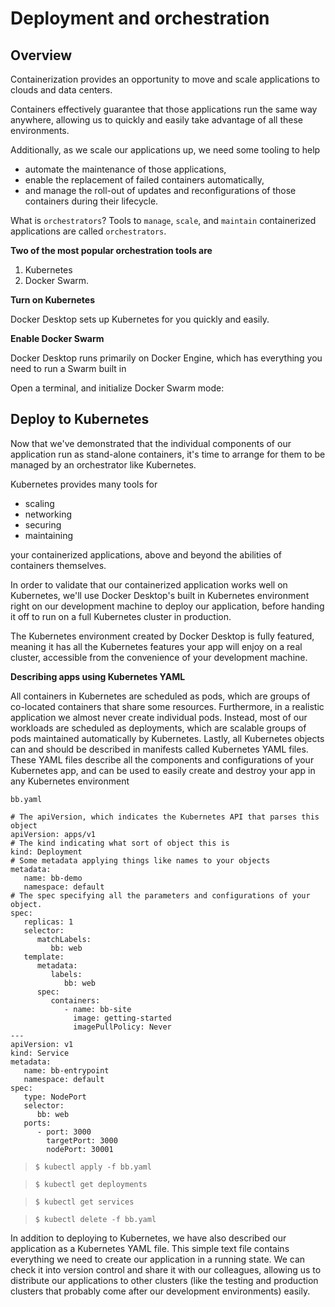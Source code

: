 # Deployment and orchestration

## Overview 

Containerization provides an opportunity to move and scale applications to clouds and data centers.

Containers effectively guarantee that those applications run the same way anywhere, allowing us to quickly and easily take advantage of all these environments. 

Additionally, as we scale our applications up, we need some tooling to help 

- automate the maintenance of those applications, 
- enable the replacement of failed containers automatically, 
- and manage the roll-out of updates and reconfigurations of those containers during their lifecycle.

What is `orchestrators`?
Tools to `manage`, `scale`, and `maintain` containerized applications are called `orchestrators`.


**Two of the most popular orchestration tools are**

1. Kubernetes
2. Docker Swarm.

**Turn on Kubernetes**

Docker Desktop sets up Kubernetes for you quickly and easily. 

**Enable Docker Swarm**

Docker Desktop runs primarily on Docker Engine, which has everything you need to run a Swarm built in

Open a terminal, and initialize Docker Swarm mode:

## Deploy to Kubernetes 

Now that we've demonstrated that the individual components of our application run as stand-alone containers, it's time to arrange for them to be managed by an orchestrator like Kubernetes. 

Kubernetes provides many tools for

- scaling
- networking
- securing
- maintaining

your containerized applications, above and beyond the abilities of containers themselves.


In order to validate that our containerized application works well on Kubernetes, we'll use Docker Desktop's built in Kubernetes environment right on our development machine to deploy our application, before handing it off to run on a full Kubernetes cluster in production. 

The Kubernetes environment created by Docker Desktop is fully featured, meaning it has all the Kubernetes features your app will enjoy on a real cluster, accessible from the convenience of your development machine.


**Describing apps using Kubernetes YAML**

All containers in Kubernetes are scheduled as pods, which are groups of co-located containers that share some resources. Furthermore, in a realistic application we almost never create individual pods. Instead, most of our workloads are scheduled as deployments, which are scalable groups of pods maintained automatically by Kubernetes. Lastly, all Kubernetes objects can and should be described in manifests called Kubernetes YAML files. These YAML files describe all the components and configurations of your Kubernetes app, and can be used to easily create and destroy your app in any Kubernetes environment

`bb.yaml`

```
# The apiVersion, which indicates the Kubernetes API that parses this object
apiVersion: apps/v1
# The kind indicating what sort of object this is
kind: Deployment
# Some metadata applying things like names to your objects
metadata:
   name: bb-demo
   namespace: default
# The spec specifying all the parameters and configurations of your object.
spec:
   replicas: 1
   selector:
      matchLabels:
         bb: web
   template:
      metadata:
         labels:
            bb: web
      spec:
         containers:
            - name: bb-site
              image: getting-started
              imagePullPolicy: Never
---
apiVersion: v1
kind: Service
metadata:
   name: bb-entrypoint
   namespace: default
spec:
   type: NodePort
   selector:
      bb: web
   ports:
      - port: 3000
        targetPort: 3000
        nodePort: 30001
```


> `$ kubectl apply -f bb.yaml`

> `$ kubectl get deployments`

> `$ kubectl get services`

> `$ kubectl delete -f bb.yaml`


In addition to deploying to Kubernetes, we have also described our application as a Kubernetes YAML file. This simple text file contains everything we need to create our application in a running state. We can check it into version control and share it with our colleagues, allowing us to distribute our applications to other clusters (like the testing and production clusters that probably come after our development environments) easily.